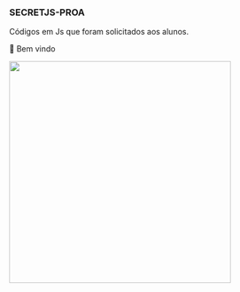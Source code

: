 ### SECRETJS-PROA
Códigos em Js que foram solicitados aos alunos.

💙 Bem vindo


<img height="400px" src="https://user-images.githubusercontent.com/79935555/130865475-9a9d1cb0-f235-421b-824b-3bc41da14938.jpg"/>
